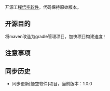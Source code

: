 开源工程[悟空软件](https://gitee.com/vker/72crm-java.git)，代码保持原始版本。

## 开源目的
将maven改造为gradle管理项目，加快项目构建速度！

## 注意事项

## 同步历史
* 同步更新[悟空软件]项目，当前版本：1.0.0


